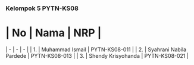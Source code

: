 ### Kelompok 5 PYTN-KS08

| **No** | **Nama** | **NRP** |
=======
| - | - | - |
| 1. | Muhammad Ismail | PYTN-KS08-011 |
| 2. | Syahrani Nabila Pardede | PYTN-KS08-013 |
| 3. | Shendy Krisyohanda | PYTN-KS08-021 |